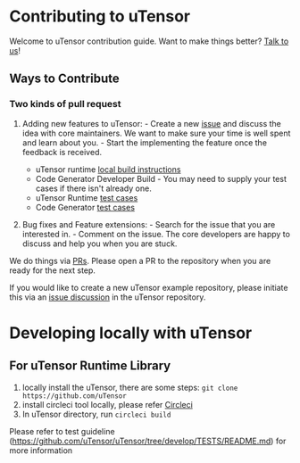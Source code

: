 # Contributing to uTensor

Welcome to uTensor contribution guide. Want to make things better? [Talk to us](utensor@googlegroups.com)!

## Ways to Contribute

### Two kinds of pull request

  1. Adding new features to uTensor:
    -  Create a new [issue](https://github.com/uTensor/uTensor/issues) and discuss the idea with core maintainers. We want to make sure your time is well spent and learn about you.
    -  Start the implementing the feature once the feedback is received.
      - uTensor runtime [local build instructions](#localBuild)
      - Code Generator Developer Build
    -  You may need to supply your test cases if there isn't already one.
      - uTensor Runtime [test cases](https://github.com/uTensor/uTensor/tree/develop/TESTS)
      - Code Generator [test cases](https://github.com/uTensor/utensor_cgen/tree/develop/tests)
  
  2. Bug fixes and Feature extensions: 
    -  Search for the issue that you are interested in.
    -  Comment on the issue. The core developers are happy to discuss and help you when you are stuck.

We do things via [PRs](https://help.github.com/articles/about-pull-requests/). Please open a PR to the repository when you are ready for the next step.

If you would like to create a new uTensor example repository, please initiate this via an [issue discussion](https://github.com/uTensor/uTensor/issues) in the uTensor repository.


# <a name="localBuild"></a> Developing locally with uTensor

## For uTensor Runtime Library

1. locally install the uTensor, there are some steps:
    `git clone https://github.com/uTensor`
2. install circleci tool locally, please refer [Circleci](https://circleci.com/docs/2.0/local-cli/#installing-the-circleci-local-cli-on-macos-and-linux-distros)
2. In uTensor directory, run `circleci build`  

Please refer to test guideline (https://github.com/uTensor/uTensor/tree/develop/TESTS/README.md) for more information


